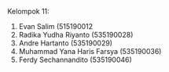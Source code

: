 Kelompok 11:
1. Evan Salim (515190012
2. Radika Yudha Riyanto (535190028)
3. Andre Hartanto (535190029)
4. Muhammad Yana Haris Farsya (535190036)
5. Ferdy Sechannandito (535190046)
